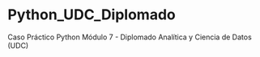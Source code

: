 # Python_UDC_Diplomado
Caso Práctico Python Módulo 7 - Diplomado Analítica y Ciencia de Datos (UDC)

